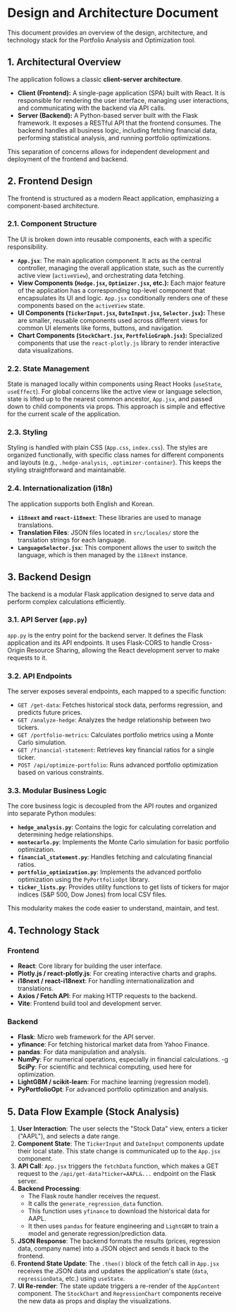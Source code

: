 # Design and Architecture Document

This document provides an overview of the design, architecture, and technology stack for the Portfolio Analysis and Optimization tool.

## 1. Architectural Overview

The application follows a classic **client-server architecture**.

-   **Client (Frontend):** A single-page application (SPA) built with React. It is responsible for rendering the user interface, managing user interactions, and communicating with the backend via API calls.
-   **Server (Backend):** A Python-based server built with the Flask framework. It exposes a RESTful API that the frontend consumes. The backend handles all business logic, including fetching financial data, performing statistical analysis, and running portfolio optimizations.

This separation of concerns allows for independent development and deployment of the frontend and backend.

## 2. Frontend Design

The frontend is structured as a modern React application, emphasizing a component-based architecture.

### 2.1. Component Structure

The UI is broken down into reusable components, each with a specific responsibility.

-   **`App.jsx`**: The main application component. It acts as the central controller, managing the overall application state, such as the currently active view (`activeView`), and orchestrating data fetching.
-   **View Components (`Hedge.jsx`, `Optimizer.jsx`, etc.):** Each major feature of the application has a corresponding top-level component that encapsulates its UI and logic. `App.jsx` conditionally renders one of these components based on the `activeView` state.
-   **UI Components (`TickerInput.jsx`, `DateInput.jsx`, `Selector.jsx`):** These are smaller, reusable components used across different views for common UI elements like forms, buttons, and navigation.
-   **Chart Components (`StockChart.jsx`, `PortfolioGraph.jsx`):** Specialized components that use the `react-plotly.js` library to render interactive data visualizations.

### 2.2. State Management

State is managed locally within components using React Hooks (`useState`, `useEffect`). For global concerns like the active view or language selection, state is lifted up to the nearest common ancestor, `App.jsx`, and passed down to child components via props. This approach is simple and effective for the current scale of the application.

### 2.3. Styling

Styling is handled with plain CSS (`App.css`, `index.css`). The styles are organized functionally, with specific class names for different components and layouts (e.g., `.hedge-analysis`, `.optimizer-container`). This keeps the styling straightforward and maintainable.

### 2.4. Internationalization (i18n)

The application supports both English and Korean.
-   **`i18next` and `react-i18next`**: These libraries are used to manage translations.
-   **Translation Files**: JSON files located in `src/locales/` store the translation strings for each language.
-   **`LanguageSelector.jsx`**: This component allows the user to switch the language, which is then managed by the `i18next` instance.

## 3. Backend Design

The backend is a modular Flask application designed to serve data and perform complex calculations efficiently.

### 3.1. API Server (`app.py`)

`app.py` is the entry point for the backend server. It defines the Flask application and its API endpoints. It uses Flask-CORS to handle Cross-Origin Resource Sharing, allowing the React development server to make requests to it.

### 3.2. API Endpoints

The server exposes several endpoints, each mapped to a specific function:

-   `GET /get-data`: Fetches historical stock data, performs regression, and predicts future prices.
-   `GET /analyze-hedge`: Analyzes the hedge relationship between two tickers.
-   `GET /portfolio-metrics`: Calculates portfolio metrics using a Monte Carlo simulation.
-   `GET /financial-statement`: Retrieves key financial ratios for a single ticker.
-   `POST /api/optimize-portfolio`: Runs advanced portfolio optimization based on various constraints.

### 3.3. Modular Business Logic

The core business logic is decoupled from the API routes and organized into separate Python modules:

-   **`hedge_analysis.py`**: Contains the logic for calculating correlation and determining hedge relationships.
-   **`montecarlo.py`**: Implements the Monte Carlo simulation for basic portfolio optimization.
-   **`financial_statement.py`**: Handles fetching and calculating financial ratios.
-   **`portfolio_optimization.py`**: Implements the advanced portfolio optimization using the `PyPortfolioOpt` library.
-   **`ticker_lists.py`**: Provides utility functions to get lists of tickers for major indices (S&P 500, Dow Jones) from local CSV files.

This modularity makes the code easier to understand, maintain, and test.

## 4. Technology Stack

### Frontend
-   **React**: Core library for building the user interface.
-   **Plotly.js / react-plotly.js**: For creating interactive charts and graphs.
-   **i18next / react-i18next**: For handling internationalization and translations.
-   **Axios / Fetch API**: For making HTTP requests to the backend.
-   **Vite**: Frontend build tool and development server.

### Backend
-   **Flask**: Micro web framework for the API server.
-   **yfinance**: For fetching historical market data from Yahoo Finance.
-   **pandas**: For data manipulation and analysis.
-   **NumPy**: For numerical operations, especially in financial calculations.
-g   **SciPy**: For scientific and technical computing, used here for optimization.
-   **LightGBM / scikit-learn**: For machine learning (regression model).
-   **PyPortfolioOpt**: For advanced portfolio optimization and analysis.

## 5. Data Flow Example (Stock Analysis)

1.  **User Interaction**: The user selects the "Stock Data" view, enters a ticker ("AAPL"), and selects a date range.
2.  **Component State**: The `TickerInput` and `DateInput` components update their local state. This state change is communicated up to the `App.jsx` component.
3.  **API Call**: `App.jsx` triggers the `fetchData` function, which makes a GET request to the `/api/get-data?ticker=AAPL&...` endpoint on the Flask server.
4.  **Backend Processing**:
    -   The Flask route handler receives the request.
    -   It calls the `generate_regression_data` function.
    -   This function uses `yfinance` to download the historical data for AAPL.
    -   It then uses `pandas` for feature engineering and `LightGBM` to train a model and generate regression/prediction data.
5.  **JSON Response**: The backend formats the results (prices, regression data, company name) into a JSON object and sends it back to the frontend.
6.  **Frontend State Update**: The `.then()` block of the fetch call in `App.jsx` receives the JSON data and updates the application's state (`data`, `regressionData`, etc.) using `useState`.
7.  **UI Re-render**: The state update triggers a re-render of the `AppContent` component. The `StockChart` and `RegressionChart` components receive the new data as props and display the visualizations.

